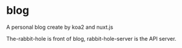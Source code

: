 # blog
A personal blog create by koa2 and nuxt.js

The-rabbit-hole is front of blog, rabbit-hole-server is the API server.